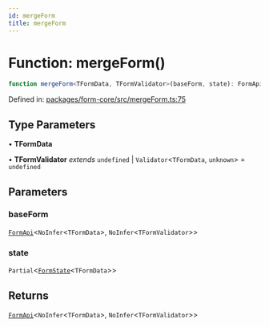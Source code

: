 ```yaml
---
id: mergeForm
title: mergeForm
---
```


# Function: mergeForm()

```ts
function mergeForm<TFormData, TFormValidator>(baseForm, state): FormApi<NoInfer<TFormData>, NoInfer<TFormValidator>>
```

Defined in: [packages/form-core/src/mergeForm.ts:75](https://github.com/TanStack/form/blob/main/packages/form-core/src/mergeForm.ts#L75)

## Type Parameters

• **TFormData**

• **TFormValidator** *extends* `undefined` \| `Validator`\<`TFormData`, `unknown`\> = `undefined`

## Parameters

### baseForm

[`FormApi`](../classes/formapi.md)\<`NoInfer`\<`TFormData`\>, `NoInfer`\<`TFormValidator`\>\>

### state

`Partial`\<[`FormState`](../type-aliases/formstate.md)\<`TFormData`\>\>

## Returns

[`FormApi`](../classes/formapi.md)\<`NoInfer`\<`TFormData`\>, `NoInfer`\<`TFormValidator`\>\>
